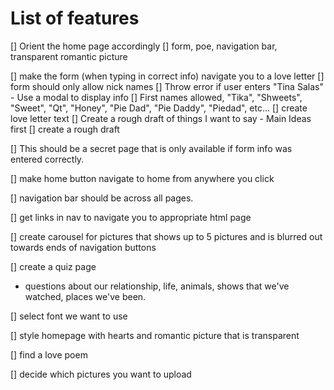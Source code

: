 # List of features

[] Orient the home page accordingly
  [] form, poe, navigation bar, transparent romantic picture

[] make the form (when typing in correct info) navigate you to a love letter
  [] form should only allow nick names
    [] Throw error if user enters "Tina Salas"
      - Use a modal to display info
  [] First names allowed, "Tika", "Shweets", "Sweet", "Qt", "Honey", "Pie Dad", "Pie Daddy", "Piedad", etc...
[] create love letter text
  [] Create a rough draft of things I want to say
    - Main Ideas first
    [] create a rough draft

  [] This should be a secret page that is only available if form info was entered correctly.

[] make home button navigate to home from anywhere you click

[] navigation bar should be across all pages.

[] get links in nav to navigate you to appropriate html page

[] create carousel for pictures that shows up to 5 pictures and is blurred out towards ends of navigation buttons

[] create a quiz page
  - questions about our relationship, life, animals, shows that we've watched, places we've been.

[] select font we want to use

[] style homepage with hearts and romantic picture that is transparent

[] find a love poem

[] decide which pictures you want to upload